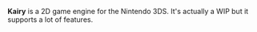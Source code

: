 <b>Kairy</b> is a 2D game engine for the Nintendo 3DS.
It's actually a WIP but it supports a lot of features.
